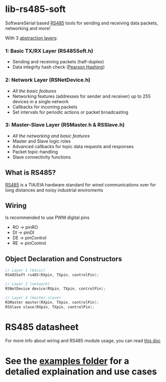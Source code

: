 # lib-rs485-soft
SoftwareSerial based [RS485](#what-is-rs485) tools for sending and receiving data packets, networking and more!

With 3 [abstraction layers](https://en.wikipedia.org/wiki/Abstraction_layer):

### 1: Basic TX/RX Layer (RS485Soft.h)
- Sending and receiving packets (half-duplex)
- Data integrity hash check ([Pearson Hashing](https://en.wikipedia.org/wiki/Pearson_hashing))

### 2: Network Layer (RSNetDevice.h)
- *All the basic features*
- Networking features (addresses for sender and receiver) up to 255 devices in a single network
- Callbacks for incoming packets
- Set intervals for periodic actions or packet broadcasting

### 3: Master-Slave Layer (RSMaster.h & RSSlave.h)
- *All the networking and basic features*
- Master and Slave logic roles
- Advanced callbacks for topic data requests and responses
- Packet topic-handling
- Slave connectivity functions

## What is RS485?
[RS485](https://en.wikipedia.org/wiki/RS-485) is a TIA/EIA hardware standard for wired communications over for long distances and noisy industrial enviroments

## Wiring
Is recommended to use PWM digital pins
 * RO -> pinRO
 * DI -> pinDI
 * DE -> pinControl
 * RE -> pinControl

## Object Declaration and Constructors
```c++
// Layer 1 (basic)
RS485Soft rs485(RXpin, TXpin, controlPin);

// Layer 2 (network)
RSNetDevice device(RXpin, TXpin, controlPin);

// Layer 3 (master-slave)
RSMaster master(RXpin, TXpin, controlPin);
RSSlave slave(RXpin, TXpin, controlPin);
```

# RS485 datasheet
For more info about wiring and RS485 module usage, you can read [this doc](https://github.com/Rafdal/lib-rs485-soft/blob/main/MAX485%20Module%205V%20logic%20TTL%20to%20RS-485.pdf)


# See the [examples folder](https://github.com/Rafdal/lib-rs485-soft/tree/main/examples) for a detalied explaination and use cases
